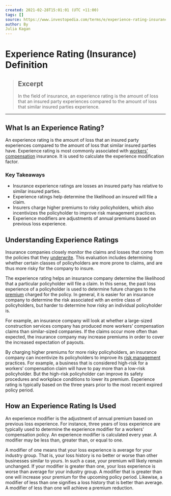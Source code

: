 ```yaml
---
created: 2021-02-28T15:01:01 (UTC +11:00)
tags: []
source: https://www.investopedia.com/terms/e/experience-rating-insurance.asp
author: By
Julia Kagan
---
```


# Experience Rating (Insurance) Definition

> ## Excerpt
> In the field of insurance, an experience rating is the amount of loss that an insured party experiences compared to the amount of loss that similar insured parties experience.

---
## What Is an Experience Rating?

An experience rating is the amount of loss that an insured party experiences compared to the amount of loss that similar insured parties have. Experience rating is most commonly associated with [workers’ compensation](https://www.investopedia.com/terms/w/workers-compensation.asp) insurance. It is used to calculate the experience modification factor.

### Key Takeaways

-   Insurance experience ratings are losses an insured party has relative to similar insured parties. 
-   Experience ratings help determine the likelihood an insured will file a claim. 
-   Insurers charge higher premiums to risky policyholders, which also incentivizes the policyholder to improve risk management practices. 
-   Experience modifiers are adjustments of annual premiums based on previous loss experience.

## Understanding Experience Ratings

Insurance companies closely monitor the claims and losses that come from the policies that they [underwrite](https://www.investopedia.com/terms/u/underwriting.asp). This evaluation includes determining whether certain classes of policyholders are more prone to claims, and are thus more risky for the company to insure.

The experience rating helps an insurance company determine the likelihood that a particular policyholder will file a claim. In this sense, the past loss experience of a policyholder is used to determine future changes to the [premium](https://www.investopedia.com/terms/p/premium.asp) charged for the policy. In general, it is easier for an insurance company to determine the risk associated with an entire class of policyholders, but harder to determine how risky an individual policyholder is.

For example, an insurance company will look at whether a large-sized construction services company has produced more workers’ compensation claims than similar-sized companies. If the claims occur more often than expected, the insurance company may increase premiums in order to cover the increased expectation of payouts.

By charging higher premiums for more risky policyholders, an insurance company can incentivize its policyholders to improve its [risk management](https://www.investopedia.com/terms/r/riskmanagement.asp) practices. For example, a business that is considered high-risk for a workers’ compensation claim will have to pay more than a low-risk policyholder. But the high-risk policyholder can improve its safety procedures and workplace conditions to lower its premium. Experience rating is typically based on the three years prior to the most recent expired policy period.

## How an Experience Rating Is Used

An experience modifier is the adjustment of annual premium based on previous loss experience. For instance, three years of loss experience are typically used to determine the experience modifier for a workers' compensation policy. An experience modifier is calculated every year. A modifier may be less than, greater than, or equal to one.

A modifier of one means that your loss experience is average for your industry group. That is, your loss history is no better or worse than other businesses similar to yours. In such a case, your premium will likely remain unchanged. If your modifier is greater than one, your loss experience is worse than average for your industry group. A modifier that is greater than one will increase your premium for the upcoming policy period. Likewise, a modifier of less than one signifies a loss history that is better than average. A modifier of less than one will achieve a premium reduction.
